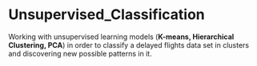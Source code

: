 # Unsupervised_Classification

Working with unsupervised learning models (**K-means, Hierarchical Clustering, PCA**) in order to classify a delayed flights data set in clusters and 
discovering new possible patterns in it. 
